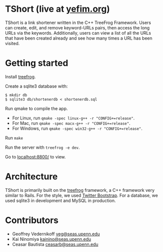 # TShort (live at [yefim.org](http://yefim.org))

TShort is a link shortener written in the C++ TreeFrog Framework. Users can create, edit, and remove keyword-URLs pairs, then access the long URLs via the keywords. Additionally, users can view a list of all the URLs that have been created already and see how many times a URL has been visited.

# Getting started

Install [treefrog](http://www.treefrogframework.org/documents/install).

Create a sqlite3 database with:

```
$ mkdir db
$ sqlite3 db/shortenerdb < shortenerdb.sql
```

Run qmake to compile the app.

- For Linux, run `qmake -spec linux-g++ -r "CONFIG+=release"`.
- For Mac, run `qmake -spec macx-g++ -r "CONFIG+=release"`.
- For Windows, run `qmake -spec win32-g++ -r "CONFIG+=release"`.

Run `make`

Run the server with `treefrog -e dev`.

Go to [localhost:8800/](http://localhost:8800) to view.

# Architecture

TShort is primarily built on the [treefrog](http://www.treefrogframework.org) framework, a C++ framework very similar to Rails. For the style, we used [Twitter Bootstrap](http://twitter.github.com/bootstrap/). For a database, we used sqlite3 in development and MySQL in production.

# Contributors

- Geoffrey Vedernikoff <veg@seas.upenn.edu>
- Kai Ninomiya <kainino@seas.upenn.edu>
- Ceasar Bautista <ceasarb@seas.upenn.edu>
